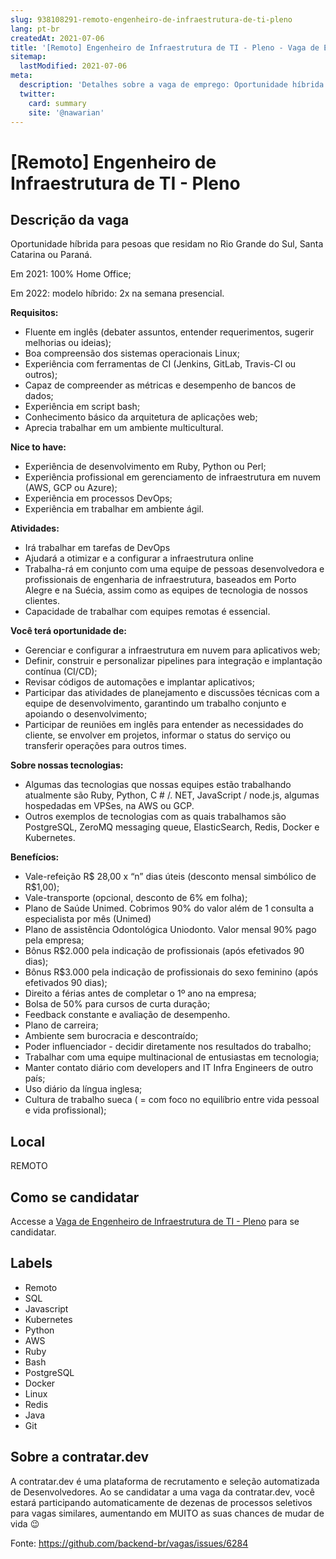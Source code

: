 ```yaml
---
slug: 938108291-remoto-engenheiro-de-infraestrutura-de-ti-pleno
lang: pt-br
createdAt: 2021-07-06
title: '[Remoto] Engenheiro de Infraestrutura de TI - Pleno - Vaga de Emprego'
sitemap:
  lastModified: 2021-07-06
meta:
  description: 'Detalhes sobre a vaga de emprego: Oportunidade híbrida para pesoas que residam no Rio Grande do Sul, Santa Catarina ou Paraná.  Em 2021: 100% Home Office;  Em 2022: modelo híbrido: 2x na semana presencial.   **Requisitos:** *  Fluente em inglês (debater assuntos, entender requerimentos, sugerir melhorias ou ideias); *  Boa compreensão dos sistemas operacionais Linux; *  Experiência com ferramentas de CI (Jenkins, GitLab, Travis-CI ou outros); *  Capaz de compreender as métricas e desempenho de bancos de dados; *  Experiência em script bash; *  Conhecimento básico da arquitetura de aplicações web; *  Aprecia trabalhar em um ambiente multicultural.   **Nice to have:** *  Experiência de desenvolvimento em Ruby, Python ou Perl; *  Experiência profissional em gerenciamento de infraestrutura em nuvem (AWS, GCP ou Azure); *  Experiência em processos DevOps; *  Experiência em trabalhar em ambiente ágil.   **Atividades:** *  Irá trabalhar em tarefas de DevOps *  Ajudará a otimizar e a configurar a infraestrutura online *  Trabalha-rá em conjunto com uma equipe de pessoas desenvolvedora e profissionais de engenharia de infraestrutura, baseados em Porto Alegre e na Suécia, assim como as equipes de tecnologia de nossos clientes. *  Capacidade de trabalhar com equipes remotas é essencial.   **Você terá oportunidade de:** *  Gerenciar e configurar a infraestrutura em nuvem para aplicativos web; *  Definir, construir e personalizar pipelines para integração e implantação contínua (CI/CD); *  Revisar códigos de automações e implantar aplicativos; *  Participar das atividades de planejamento e discussões técnicas com a equipe de desenvolvimento, garantindo um trabalho conjunto e apoiando o desenvolvimento; *  Participar de reuniões em inglês para entender as necessidades do cliente, se envolver em projetos, informar o status do serviço ou transferir operações para outros times.   **Sobre nossas tecnologias:** *  Algumas das tecnologias que nossas equipes estão trabalhando atualmente são Ruby, Python, C # /. NET, JavaScript / node.js, algumas hospedadas em VPSes, na AWS ou GCP. *  Outros exemplos de tecnologias com as quais trabalhamos são PostgreSQL, ZeroMQ messaging queue, ElasticSearch, Redis, Docker e Kubernetes. **Benefícios:**  *  Vale-refeição R$ 28,00 x “n” dias úteis (desconto mensal simbólico de R$1,00); *  Vale-transporte (opcional, desconto de 6% em folha); *  Plano de Saúde Unimed. Cobrimos 90% do valor além de 1 consulta a especialista por mês (Unimed) *  Plano de assistência Odontológica Uniodonto. Valor mensal 90% pago pela empresa; *  Bônus R$2.000 pela indicação de profissionais (após efetivados 90 dias); *  Bônus R$3.000 pela indicação de profissionais do sexo feminino (após efetivados 90 dias); *  Direito a férias antes de completar o 1º ano na empresa; *  Bolsa de 50% para cursos de curta duração; *  Feedback constante e avaliação de desempenho. *  Plano de carreira; *  Ambiente sem burocracia e descontraído; *  Poder influenciador - decidir diretamente nos resultados do trabalho; *  Trabalhar com uma equipe multinacional de entusiastas em tecnologia; *  Manter contato diário com developers and IT Infra Engineers de outro país; *  Uso diário da língua inglesa; *  Cultura de trabalho sueca ( = com foco no equilíbrio entre vida pessoal e vida profissional);'
  twitter:
    card: summary
    site: '@nawarian'
---
```


# [Remoto] Engenheiro de Infraestrutura de TI - Pleno

## Descrição da vaga 
Oportunidade híbrida para pesoas que residam no Rio Grande do Sul, Santa Catarina ou Paraná. 

Em 2021: 100% Home Office; 

Em 2022: modelo híbrido: 2x na semana presencial.

  

**Requisitos:**

*   Fluente em inglês (debater assuntos, entender requerimentos, sugerir melhorias ou ideias);
*   Boa compreensão dos sistemas operacionais Linux;
*   Experiência com ferramentas de CI (Jenkins, GitLab, Travis-CI ou outros);
*   Capaz de compreender as métricas e desempenho de bancos de dados;
*   Experiência em script bash;
*   Conhecimento básico da arquitetura de aplicações web;
*   Aprecia trabalhar em um ambiente multicultural.

  

**Nice to have:**

*   Experiência de desenvolvimento em Ruby, Python ou Perl;
*   Experiência profissional em gerenciamento de infraestrutura em nuvem (AWS, GCP ou Azure);
*   Experiência em processos DevOps;
*   Experiência em trabalhar em ambiente ágil.

  

**Atividades:**

*   Irá trabalhar em tarefas de DevOps
*   Ajudará a otimizar e a configurar a infraestrutura online
*   Trabalha-rá em conjunto com uma equipe de pessoas desenvolvedora e profissionais de engenharia de infraestrutura, baseados em Porto Alegre e na Suécia, assim como as equipes de tecnologia de nossos clientes.
*   Capacidade de trabalhar com equipes remotas é essencial.

  

**Você terá oportunidade de:**

*   Gerenciar e configurar a infraestrutura em nuvem para aplicativos web;
*   Definir, construir e personalizar pipelines para integração e implantação contínua (CI/CD);
*   Revisar códigos de automações e implantar aplicativos;
*   Participar das atividades de planejamento e discussões técnicas com a equipe de desenvolvimento, garantindo um trabalho conjunto e apoiando o desenvolvimento;
*   Participar de reuniões em inglês para entender as necessidades do cliente, se envolver em projetos, informar o status do serviço ou transferir operações para outros times.

  

**Sobre nossas tecnologias:**

*   Algumas das tecnologias que nossas equipes estão trabalhando atualmente são Ruby, Python, C # /. NET, JavaScript / node.js, algumas hospedadas em VPSes, na AWS ou GCP.
*   Outros exemplos de tecnologias com as quais trabalhamos são PostgreSQL, ZeroMQ messaging queue, ElasticSearch, Redis, Docker e Kubernetes.

**Benefícios:** 

*   Vale-refeição R$ 28,00 x “n” dias úteis (desconto mensal simbólico de R$1,00);
*   Vale-transporte (opcional, desconto de 6% em folha); 
*   Plano de Saúde Unimed. Cobrimos 90% do valor além de 1 consulta a especialista por mês (Unimed) 
*   Plano de assistência Odontológica Uniodonto. Valor mensal 90% pago pela empresa; 
*   Bônus R$2.000 pela indicação de profissionais (após efetivados 90 dias); 
*   Bônus R$3.000 pela indicação de profissionais do sexo feminino (após efetivados 90 dias);
*   Direito a férias antes de completar o 1º ano na empresa; 
*   Bolsa de 50% para cursos de curta duração; 
*   Feedback constante e avaliação de desempenho. 
*   Plano de carreira;
*   Ambiente sem burocracia e descontraído; 
*   Poder influenciador - decidir diretamente nos resultados do trabalho; 
*   Trabalhar com uma equipe multinacional de entusiastas em tecnologia; 
*   Manter contato diário com developers and IT Infra Engineers de outro país; 
*   Uso diário da língua inglesa; 
*   Cultura de trabalho sueca ( = com foco no equilíbrio entre vida pessoal e vida profissional);
## Local 
REMOTO 
## Como se candidatar 
Accesse a [Vaga de Engenheiro de Infraestrutura de TI - Pleno](https://vaga.contratar.dev/apply/full/d62a698a-9e8a-4677-8736-21b7abbc7bbc) para se candidatar. 
## Labels 
* Remoto 
* SQL 
* Javascript 
* Kubernetes 
* Python 
* AWS 
* Ruby 
* Bash 
* PostgreSQL 
* Docker 
* Linux 
* Redis 
* Java 
* Git 
## Sobre a contratar.dev 
A contratar.dev é uma plataforma de recrutamento e seleção automatizada de Desenvolvedores. Ao se candidatar a uma vaga da contratar.dev, você estará participando automaticamente de dezenas de processos seletivos para vagas similares, aumentando em MUITO as suas chances de mudar de vida 😉 


Fonte: https://github.com/backend-br/vagas/issues/6284